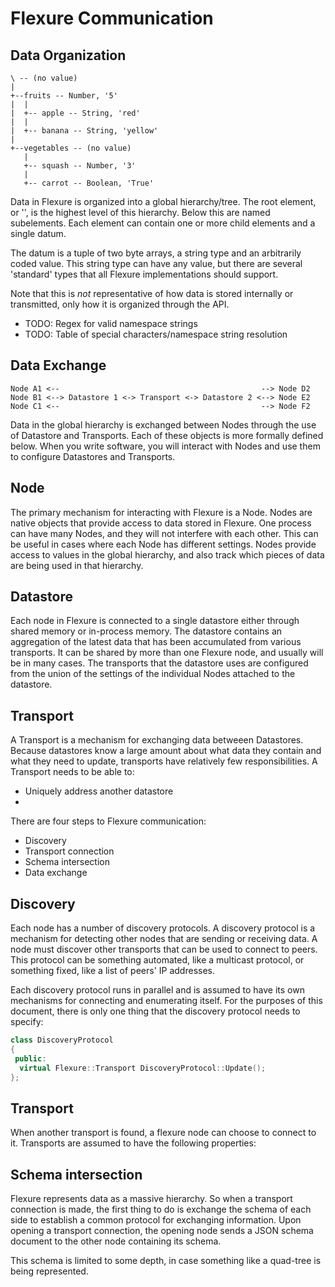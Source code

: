 Flexure Communication
=====================

Data Organization
-----------------
```
\ -- (no value)
|
+--fruits -- Number, '5'
|  |
|  +-- apple -- String, 'red'
|  |
|  +-- banana -- String, 'yellow'
|
+--vegetables -- (no value)
   |
   +-- squash -- Number, '3'
   |
   +-- carrot -- Boolean, 'True'
```
Data in Flexure is organized into a global hierarchy/tree.  The root element, or '\', is the highest level of this hierarchy.  Below this are named subelements.  Each element can contain one or more child elements and a single datum.

The datum is a tuple of two byte arrays, a string type and an arbitrarily coded value.  This string type can have any value, but there are several 'standard' types that all Flexure implementations should support.

Note that this is *not* representative of how data is stored internally or transmitted, only how it is organized through the API.

  * TODO: Regex for valid namespace strings
  * TODO: Table of special characters/namespace string resolution

Data Exchange
-------------
```
Node A1 <--                                             --> Node D2
Node B1 <--> Datastore 1 <-> Transport <-> Datastore 2 <--> Node E2
Node C1 <--                                             --> Node F2
```
Data in the global hierarchy is exchanged between Nodes through the use of Datastore and Transports.  Each of these objects is more formally defined below.  When you write software, you will interact with Nodes and use them to configure Datastores and Transports.

Node
----
The primary mechanism for interacting with Flexure is a Node.  Nodes are native objects that provide access to data stored in Flexure.  One process can have many Nodes, and they will not interfere with each other.  This can be useful in cases where each Node has different settings.  Nodes provide access to values in the global hierarchy, and also track which pieces of data are being used in that hierarchy.

Datastore
---------
Each node in Flexure is connected to a single datastore either through shared memory or in-process memory.  The datastore contains an aggregation of the latest data that has been accumulated from various transports.  It can be shared by more than one Flexure node, and usually will be in many cases.  The transports that the datastore uses are configured from the union of the settings of the individual Nodes attached to the datastore.

Transport
---------
A Transport is a mechanism for exchanging data betweeen Datastores.  Because datastores know a large amount about what data they contain and what they need to update, transports have relatively few responsibilities.  A Transport needs to be able to:

  * Uniquely address another datastore
  * 


There are four steps to Flexure communication:
 * Discovery
 * Transport connection
 * Schema intersection
 * Data exchange

Discovery
---------
Each node has a number of discovery protocols.  A discovery protocol is a mechanism for detecting other nodes that are sending or receiving data.  A node must discover other transports that can be used to connect to peers.  This protocol can be something automated, like a multicast protocol, or something fixed, like a list of peers' IP addresses.

Each discovery protocol runs in parallel and is assumed to have its own mechanisms for connecting and enumerating itself.  For the purposes of this document, there is only one thing that the discovery protocol needs to specify:

```c++
class DiscoveryProtocol
{
 public:
  virtual Flexure::Transport DiscoveryProtocol::Update();
};
```

Transport
---------
When another transport is found, a flexure node can choose to connect to it.  Transports are assumed to have the following properties:


Schema intersection
-------------------
Flexure represents data as a massive hierarchy.  So when a transport connection is made, the first thing to do is exchange the schema of each side to establish a common protocol for exchanging information.  Upon opening a transport connection, the opening node sends a JSON schema document to the other node containing its schema.  

This schema is limited to some depth, in case something like a quad-tree is being represented.



